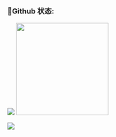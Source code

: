 
<!--
**tangmanger/tangmanger** is a ✨ _special_ ✨ repository because its `README.md` (this file) appears on your GitHub profile.

Here are some ideas to get you started:

- 🔭 I’m currently working on ...
- 🌱 I’m currently learning ...
- 👯 I’m looking to collaborate on ...
- 🤔 I’m looking for help with ...
- 💬 Ask me about ...
- 📫 How to reach me: ...
- 😄 Pronouns: ...
- ⚡ Fun fact: ...
-->
###  :snail:Github 状态:
<img   src = "https://github-readme-stats.vercel.app/api?username=tangmanger&bg_color=30,e96443,904e95&title_color=fff&text_color=fff" > <img width="210px" height="210px"  src = "https://api.dicgo.com/uploads/wx.jpg">
<!--<img width="390px"  src = "http://github-readme-streak-stats.herokuapp.com?user=tangmanger&theme=dracula">-->

<!--### 🌈 常用语言-->
<!--<img   src="https://github-readme-stats.vercel.app/api/top-langs/?username=tangmanger&hide=c%2B%2B,HTML&layout=compact&theme=blue-green&count_private=true&include_all_commits=true" />-->
<img src = "https://github-profile-summary-cards.vercel.app/api/cards/profile-details?username=tangmanger&theme=monokai">

<!-- ### 📫联系我-->



<!--### 📫公众号
![公众号](https://api.dicgo.com/uploads/wx.jpg)-->
